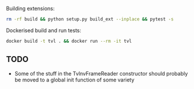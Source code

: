 Building extensions:

```bash
rm -rf build && python setup.py build_ext --inplace && pytest -s
```

Dockerised build and run tests:

```bash
docker build -t tvl . && docker run --rm -it tvl
```

## TODO

* Some of the stuff in the TvlnvFrameReader constructor should probably be moved to
  a global init function of some variety
